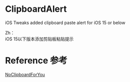 # ClipboardAlert
iOS Tweaks added clipboard paste alert for iOS 15 or below

Zh：  
iOS 15以下版本添加剪贴板粘贴提示  

# Reference 参考

[NoClipboardForYou](https://github.com/shiftcmdk/NoClipboardForYou)
